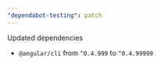 ```yaml
---
"dependabot-testing": patch
---
```


Updated dependencies

 - `@angular/cli` from `^0.4.999` to `^0.4.99999`

